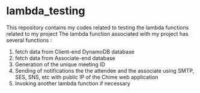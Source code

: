 # lambda_testing
This repository contains my codes related to testing the lambda functions related to my project
The lambda function associated with my project has several functions :
1. fetch data from Client-end DynamoDB database
2. fetch data from Associate-end database
3. Generation of the unique meeting ID
4. Sending of notifications the the attendee and the associate using SMTP, SES, SNS, etc with public IP of the Chime web application
5. Invoking another lambda function if necessary
